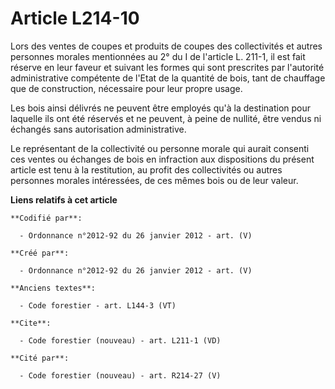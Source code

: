 # Article L214-10

Lors des ventes de coupes et produits de coupes des collectivités et autres personnes morales mentionnées au 2° du I de
l'article L. 211-1, il est fait réserve en leur faveur et suivant les formes qui sont prescrites par l'autorité
administrative compétente de l'Etat de la quantité de bois, tant de chauffage que de construction, nécessaire pour leur
propre usage.

Les bois ainsi délivrés ne peuvent être employés qu'à la destination pour laquelle ils ont été réservés et ne peuvent, à
peine de nullité, être vendus ni échangés sans autorisation administrative.

Le représentant de la collectivité ou personne morale qui aurait consenti ces ventes ou échanges de bois en infraction aux
dispositions du présent article est tenu à la restitution, au profit des collectivités ou autres personnes morales
intéressées, de ces mêmes bois ou de leur valeur.

**Liens relatifs à cet article**

	**Codifié par**:

	  - Ordonnance n°2012-92 du 26 janvier 2012 - art. (V)

	**Créé par**:

	  - Ordonnance n°2012-92 du 26 janvier 2012 - art. (V)

	**Anciens textes**:

	  - Code forestier - art. L144-3 (VT)

	**Cite**:

	  - Code forestier (nouveau) - art. L211-1 (VD)

	**Cité par**:

	  - Code forestier (nouveau) - art. R214-27 (V)
